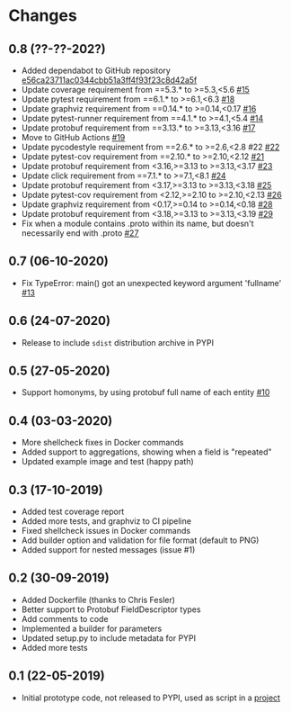 # Changes

## 0.8 (??-??-202?)

- Added dependabot to GitHub repository [e56ca23711ac0344cbb51a3ff4f93f23c8d42a5f](https://github.com/kinow/protobuf-uml-diagram/commit/e56ca23711ac0344cbb51a3ff4f93f23c8d42a5f)
- Update coverage requirement from ==5.3.* to >=5.3,<5.6 [#15](https://github.com/kinow/protobuf-uml-diagram/pull/15)
- Update pytest requirement from ==6.1.* to >=6.1,<6.3 [#18](https://github.com/kinow/protobuf-uml-diagram/pull/18)
- Update graphviz requirement from ==0.14.* to >=0.14,<0.17 [#16](https://github.com/kinow/protobuf-uml-diagram/pull/16)
- Update pytest-runner requirement from ==4.1.* to >=4.1,<5.4 [#14](https://github.com/kinow/protobuf-uml-diagram/pull/14)
- Update protobuf requirement from ==3.13.* to >=3.13,<3.16 [#17](https://github.com/kinow/protobuf-uml-diagram/pull/17)
- Move to GitHub Actions [#19](https://github.com/kinow/protobuf-uml-diagram/issues/19)
- Update pycodestyle requirement from ==2.6.* to >=2.6,<2.8 #22 [#22](https://github.com/kinow/protobuf-uml-diagram/pull/22)
- Update pytest-cov requirement from ==2.10.* to >=2.10,<2.12 [#21](https://github.com/kinow/protobuf-uml-diagram/pull/21)
- Update protobuf requirement from <3.16,>=3.13 to >=3.13,<3.17 [#23](https://github.com/kinow/protobuf-uml-diagram/pull/23)
- Update click requirement from ==7.1.* to >=7.1,<8.1 [#24](https://github.com/kinow/protobuf-uml-diagram/pull/24)
- Update protobuf requirement from <3.17,>=3.13 to >=3.13,<3.18 [#25](https://github.com/kinow/protobuf-uml-diagram/pull/25)
- Update pytest-cov requirement from <2.12,>=2.10 to >=2.10,<2.13 [#26](https://github.com/kinow/protobuf-uml-diagram/pull/26)
- Update graphviz requirement from <0.17,>=0.14 to >=0.14,<0.18 [#28](https://github.com/kinow/protobuf-uml-diagram/pull/28)
- Update protobuf requirement from <3.18,>=3.13 to >=3.13,<3.19 [#29](https://github.com/kinow/protobuf-uml-diagram/pull/29)
- Fix when a module contains .proto within its name, but doesn't necessarily end with .proto
[#27](https://github.com/kinow/protobuf-uml-diagram/issues/27)

## 0.7 (06-10-2020)

- Fix TypeError: main() got an unexpected keyword argument 'fullname'
[#13](https://github.com/kinow/protobuf-uml-diagram/issues/13)

## 0.6 (24-07-2020)

- Release to include `sdist` distribution archive in PYPI

## 0.5 (27-05-2020)

- Support homonyms, by using protobuf full name of each entity
[#10](https://github.com/kinow/protobuf-uml-diagram/issues/10)

## 0.4 (03-03-2020)

- More shellcheck fixes in Docker commands
- Added support to aggregations, showing when a field is "repeated"
- Updated example image and test (happy path)

## 0.3 (17-10-2019)

- Added test coverage report
- Added more tests, and graphviz to CI pipeline
- Fixed shellcheck issues in Docker commands
- Add builder option and validation for file format (default to PNG)
- Added support for nested messages (issue #1)

## 0.2 (30-09-2019)

- Added Dockerfile (thanks to Chris Fesler)
- Better support to Protobuf FieldDescriptor types
- Add comments to code
- Implemented a builder for parameters
- Updated setup.py to include metadata for PYPI
- Added more tests

## 0.1 (22-05-2019)

- Initial prototype code, not released to PYPI, used as script in a [project](https://cylc.github.io/)
